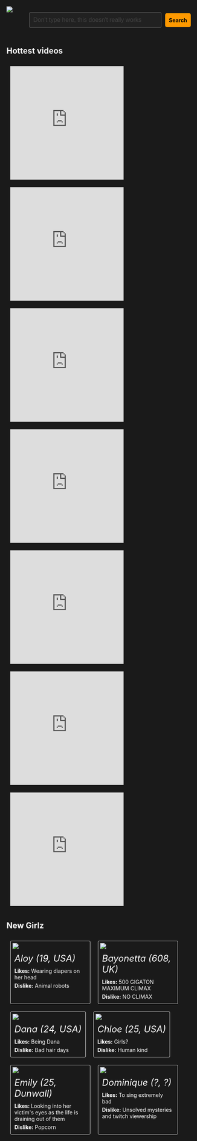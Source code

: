 <style>
    h1 { display :none !important }
    div.container-lg.markdown-body {
        padding: 0 !important;
        margin: 0 !important;
        max-width: none !important;
    }
    html, body {
        background: #1a1a1a !important
    }

    .markhub__content{
        padding: 10px;
    }
    
    .markhub__header {
        padding: 10px;
        display: flex;
        flex-wrap: wrap;
        align-items: center;
    }

    .markhub__search {
        margin-left: 60px;
        white-space: nowrap;
        display: flex;
        align-items: center;
    }

    .markhub__search-input {
        border: 1px solid rgba(255,255,255,0.3);
        background: rgba(255,255,255,0.03);
        border-radius: 3px;
        padding: 10px;
        font-size: 16px;
        width: 350px;
        color: white;
    }

    .markhub__search-input::placeholder {
        color: rgba(255,255,255,0.15)
    }

    .markhub__search-button {
        display: inline;
        background: #fe9900;
        color: #000;
        padding: 10px;
        border-radius: 5px;
        font-weight: bold;
        margin-left: 10px;
    }

    .sub-title {
        color: white;
    }

    .markhub__vids {
        display: flex;
        flex-wrap: wrap;
    }

    .markhub__clip {
        margin: 10px;
    }

    .markhub__girlz {
        display: flex;
        flex-wrap: wrap;
        color: white;
    }

    .markhub__girl {
        border: 1px solid #dedede;
        padding: 5px;
        border-radius: 3px;
        margin: 10px;
        max-width: 200px;
    }

    .markhub__girl-name {
        font-size: 24px;
        padding: 5px 0;
        margin: 5px;
        font-style: italic;
    }
    .markhub__girl-info {
        margin: 5px;
    }
</style>
<div class="markhub">
    <div class="markhub__header">
        <img src="markhub.png" />
        <div class="markhub__search" >
            <input class="markhub__search-input" type="text" placeholder="Don't type here, this doesn't really works" />
            <div class="markhub__search-button">Search</div>
        </div>
    </div>
    <div class="markhub__content">
        <h2 class="sub-title">Hottest videos</h2>
        <div class="markhub__vids">
            <iframe
                class="markhub__clip"
                src="https://clips.twitch.tv/embed?clip=PleasantAthleticJackalSMOrc&autoplay=false"
                height="300"
                width="300"
                preload="none"
                frameborder="false"
                scrolling="false"
                allowfullscreen="true">
            </iframe>
            <iframe
                class="markhub__clip"
                src="https://clips.twitch.tv/embed?clip=SmallStylishDurianPMSTwin&autoplay=false"
                height="300"
                width="300"
                preload="none"
                frameborder="false"
                scrolling="false"
                allowfullscreen="true">
            </iframe>
            <iframe
                class="markhub__clip"
                src="https://clips.twitch.tv/embed?clip=CuteHungryBanana4Head&autoplay=false"
                height="300"
                width="300"
                preload="none"
                frameborder="false"
                scrolling="false"
                allowfullscreen="true">
            </iframe>
            <iframe
                class="markhub__clip"
                src="https://clips.twitch.tv/embed?clip=StormyGrotesqueStarNerfRedBlaster&autoplay=false"
                height="300"
                width="300"
                preload="none"
                frameborder="false"
                scrolling="false"
                allowfullscreen="true">
            </iframe>
            <iframe
                class="markhub__clip"
                src="https://clips.twitch.tv/embed?clip=SwissLitigiousBaconDatBoi&autoplay=false"
                height="300"
                width="300"
                preload="none"
                frameborder="false"
                scrolling="false"
                allowfullscreen="true">
            </iframe> 
            <iframe
                class="markhub__clip"
                src="https://clips.twitch.tv/embed?clip=TangentialHyperLyrebirdBCWarrior&autoplay=false"
                height="300"
                width="300"
                preload="none"
                frameborder="false"
                scrolling="false"
                allowfullscreen="true">
            </iframe> 
            <iframe
                class="markhub__clip"
                src="https://clips.twitch.tv/embed?clip=IntelligentConcernedParrotDxAbomb&autoplay=false"
                height="300"
                width="300"
                preload="none"
                frameborder="false"
                scrolling="false"
                allowfullscreen="true">
            </iframe> 
        </div>
        <h2 class="sub-title">New Girlz</h2>
        <div class="markhub__girlz">
            <!--------------[Aloy]--------------->
            <div class="markhub__girl">
                <img src="aloy.png" />
                <div class="markhub__girl-name">Aloy (19, USA)</div>
                <div class="markhub__girl-info">
                    <strong>Likes:</strong>
                    <span>Wearing diapers on her head</span>
                </div>
                <div class="markhub__girl-info">
                    <strong>Dislike:</strong>
                    <span>Animal robots</span>
                </div>
            </div>
            <!--------------[Bayonetta]--------------->
            <div class="markhub__girl">
                <img src="bayonetta.png" />
                <div class="markhub__girl-name">Bayonetta (608, UK)</div>
                <div class="markhub__girl-info">
                    <strong>Likes:</strong>
                    <span>500 GIGATON MAXIMUM CLIMAX</span>
                </div>
                <div class="markhub__girl-info">
                    <strong>Dislike:</strong>
                    <span>NO CLIMAX</span>
                </div>
            </div>
            <!--------------[Dana]--------------->
            <div class="markhub__girl">
                <img src="dana.png" />
                <div class="markhub__girl-name">Dana (24, USA)</div>
                <div class="markhub__girl-info">
                    <strong>Likes:</strong>
                    <span>Being Dana</span>
                </div>
                <div class="markhub__girl-info">
                    <strong>Dislike:</strong>
                    <span>Bad hair days</span>
                </div>
            </div>
            <!--------------[Chloe]--------------->
            <div class="markhub__girl">
                <img src="chloe.png" />
                <div class="markhub__girl-name">Chloe (25, USA)</div>
                <div class="markhub__girl-info">
                    <strong>Likes:</strong>
                    <span>Girls?</span>
                </div>
                <div class="markhub__girl-info">
                    <strong>Dislike:</strong>
                    <span>Human kind</span>
                </div>
            </div>
            <!--------------[Emily]--------------->
            <div class="markhub__girl">
                <img src="emily.png" />
                <div class="markhub__girl-name">Emily (25, Dunwall)</div>
                <div class="markhub__girl-info">
                    <strong>Likes: </strong>
                    <span>Looking into her victim's eyes as the life is draining out of them</span>
                </div>
                <div class="markhub__girl-info">
                    <strong>Dislike:</strong>
                    <span>Popcorn</span>
                </div>
            </div>
            <!--------------[Dominique]--------------->
            <div class="markhub__girl">
                <img src="dominique.png" />
                <div class="markhub__girl-name">Dominique (?, ?)</div>
                <div class="markhub__girl-info">
                    <strong>Likes:</strong>
                    <span>To sing extremely bad</span>
                </div>
                <div class="markhub__girl-info">
                    <strong>Dislike:</strong>
                    <span>Unsolved mysteries and twitch viewership</span>
                </div>
            </div>
        </div>
    </div>
</div>
<script>

</script>
